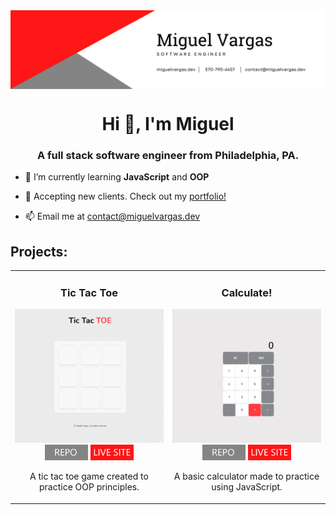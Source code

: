 <img align="center" src="banner.png" alt="miguelvargas"/>

<h1 align="center">Hi 👋, I'm Miguel</h1>
<h3 align="center">A full stack software engineer from Philadelphia, PA.</h3>

- 🌱 I’m currently learning **JavaScript** and **OOP**

- 💼 Accepting new clients. Check out my [portfolio!](https://miguelvargas.dev/)

- 📫 Email me at [contact@miguelvargas.dev](mailto:contact@miguelvargas.dev)

<h2 align="left">Projects:</h2>
<div align="center">
  <table>
      <tr>
        <td width="50%">
          <h3 align="center">Tic Tac Toe</h3>
          <p align="center">
            <a href="https://github.com/mavargas101/tic-tac-toe" target="_blank" rel="noreferrer"> <img src="tictactoe.gif" alt="project example"/> </a>
            <span> <a href="https://github.com/mavargas101/tic-tac-toe" target="_blank" rel="noreferrer""><img src="button1.png" alt="button to repository" height ="25px"></a> <a href="https://www.miguelvargas.dev/tic-tac-toe/" target="_blank" rel="noreferrer"><img src="button2.png" alt="button to live site" height="25px"></a> </span>
            <p align="center">
              A tic tac toe game created to practice OOP principles.
            </p>
          </p>
        </td>
        <td width="50%">
          <h3 align="center">Calculate!</h3>
          <p align="center">
            <a href="https://github.com/mavargas101/calculate" target="_blank" rel="noreferrer"> <img src="calculate.gif" alt="project example"/> </a>
            <span> <a href="https://github.com/mavargas101/calculate" target="_blank" rel="noreferrer""><img src="button1.png" alt="button to repository" height ="25px"></a> <a href="https://miguelvargas.dev/calculate" target="_blank" rel="noreferrer"><img src="button2.png" alt="button to live site" height="25px"></a> </span>
            <p align="center">
              A basic calculator made to practice using JavaScript.
            </p>
          </p>
        </td>
      </tr>
  </table>
</div>
